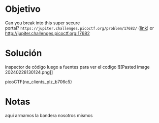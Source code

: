 
# Objetivo 

Can you break into this super secure portal? `https://jupiter.challenges.picoctf.org/problem/17682/` ([link](https://jupiter.challenges.picoctf.org/problem/17682/)) or http://jupiter.challenges.picoctf.org:17682
# Solución 
inspector de código 
luego a fuentes para ver el codigo 
![[Pasted image 20240228130124.png]]

picoCTF{no_clients_plz_b706c5}


# Notas 
aqui armamos la bandera nosotros mismos 


